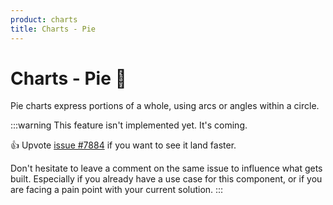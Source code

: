 ```yaml
---
product: charts
title: Charts - Pie
---
```


# Charts - Pie 🚧

<p class="description">Pie charts express portions of a whole, using arcs or angles within a circle.</p>

:::warning
This feature isn't implemented yet. It's coming.

👍 Upvote [issue #7884](https://github.com/mui/mui-x/issues/7884) if you want to see it land faster.

Don't hesitate to leave a comment on the same issue to influence what gets built. Especially if you already have a use case for this component, or if you are facing a pain point with your current solution.
:::
